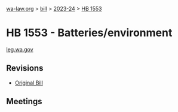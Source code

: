 [wa-law.org](/) > [bill](/bill/) > [2023-24](/bill/2023-24/) > [HB 1553](/bill/2023-24/hb/1553/)

# HB 1553 - Batteries/environment
[leg.wa.gov](https://app.leg.wa.gov/billsummary?BillNumber=1553&Year=2023&Initiative=false)

## Revisions
* [Original Bill](1/)

## Meetings